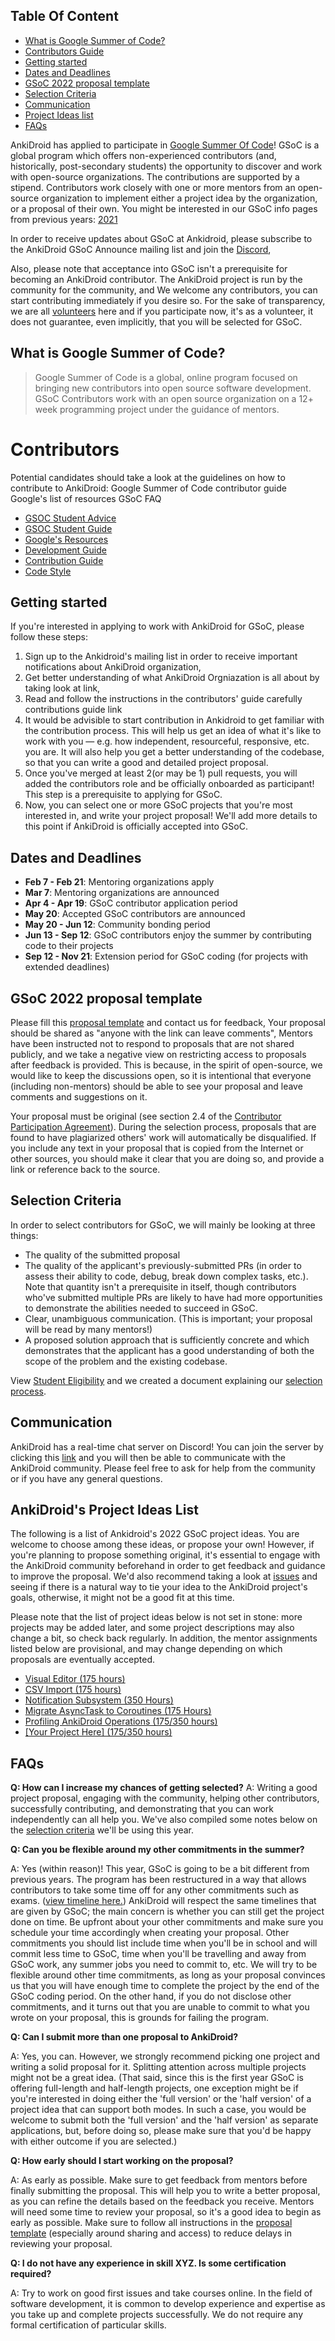 ## Table Of Content 
* [What is Google Summer of Code?](#what_is_gsoc)  
* [Contributors Guide](#contributors) 
* [Getting started](#getting_started) 
* [Dates and Deadlines](#timeline) 
* [GSoC 2022 proposal template](#template) 
* [Selection Criteria](#selection_criteria) 
* [Communication](#communication) 
* [Project Ideas list](#project_list) 
* [FAQs](#faqs) 


AnkiDroid has applied to participate in [Google Summer Of Code](https://summerofcode.withgoogle.com/)! GSoC is a global program which offers non-experienced contributors (and, historically, post-secondary students) the opportunity to discover and work with open-source organizations. The contributions are supported by a stipend. Contributors work closely with one or more mentors from an open-source organization to implement either a project idea by the organization, or a proposal of their own. You might be interested in our GSoC info pages from previous years: [2021](https://github.com/ankidroid/Anki-Android/wiki/Google-Summer-of-Code-2021)

In order to receive updates about GSoC at Ankidroid, please subscribe to the AnkiDroid GSoC Announce mailing list and join the [Discord](https://discord.com/invite/qjzcRTx),

Also, please note that acceptance into GSoC isn't a prerequisite for becoming an AnkiDroid contributor. The AnkiDroid project is run by the community for the community, and We welcome any contributors, you can start contributing immediately if you desire so. For the sake of transparency, we are all [volunteers](https://github.com/ankidroid/Anki-Android/wiki/OpenCollective-Payment-Process) here and if you participate now, it's as a volunteer, it does not guarantee, even implicitly, that you will be selected for GSoC.

<a name="what_is_gsoc"/>

## What is Google Summer of Code?
> Google Summer of Code is a global, online program focused on bringing new contributors into open source software development. GSoC Contributors work with an open source organization on a 12+ week programming project under the guidance of mentors.

<a name="contributors"/>

# Contributors
Potential candidates should take a look at the guidelines on how to contribute to AnkiDroid:
Google Summer of Code contributor guide
Google's list of resources
GSoC FAQ


* [GSOC Student Advice](https://developers.google.com/open-source/gsoc/faq#what_are_the_eligibility_requirements_for_participation)
* [GSOC Student Guide](https://google.github.io/gsocguides/student/)
* [Google's Resources](https://developers.google.com/open-source/gsoc/resources/)
* [Development Guide](https://github.com/ankidroid/Anki-Android/wiki/Development-Guide)
* [Contribution Guide](https://github.com/ankidroid/Anki-Android/wiki/Contributing)
* [Code Style](https://github.com/ankidroid/Anki-Android/wiki/Code-style)


<a name="getting_started"/>

## Getting started
If you're interested in applying to work with AnkiDroid for GSoC, please follow these steps:
1. Sign up to the Ankidroid's mailing list in order to receive important notifications about AnkiDroid organization,
1. Get better understanding of what AnkiDroid Orgniazation is all about by taking look at link,
1. Read and follow the instructions in the contributors' guide carefully contributions guide link
1. It would be advisible to start contribution in Ankidroid to get familiar with the contribution process. This will help us get an idea of what it's like to work with you — e.g. how independent, resourceful, responsive, etc. you are. It will also help you get a better understanding of the codebase, so that you can write a good and detailed project proposal.
1. Once you've merged at least 2(or may be 1) pull requests, you will added the contributors role and be officially onboarded as participant! This step is a prerequisite to applying for GSoC.
1. Now, you can select one or more GSoC projects that you're most interested in, and write your project proposal! We'll add more details to this point if AnkiDroid is officially accepted into GSoC.

<a name="timeline"/>

## Dates and Deadlines
* **Feb 7 - Feb 21**: Mentoring organizations apply
* **Mar 7**: Mentoring organizations are announced
* **Apr 4 - Apr 19**: GSoC contributor application period
* **May 20**: Accepted GSoC contributors are announced
* **May 20 - Jun 12**: Community bonding period
* **Jun 13 - Sep 12**: GSoC contributors enjoy the summer by contributing code to their projects
* **Sep 12 - Nov 21**: Extension period for GSoC coding (for projects with extended deadlines)

<a name="template"/>

## GSoC 2022 proposal template
Please fill this [proposal template](https://docs.google.com/document/d/1wfbNhWL-SoDVIzTeJ-QhuCd5yBy4hF-3P6wENOU8a_w) and contact us for feedback, 
Your proposal should be shared as "anyone with the link can leave comments", Mentors have been instructed not to respond to proposals that are not shared publicly, and we take a negative view on restricting access to proposals after feedback is provided. This is because, in the spirit of open-source, we would like to keep the discussions open, so it is intentional that everyone (including non-mentors) should be able to see your proposal and leave comments and suggestions on it.

Your proposal must be original (see section 2.4 of the [Contributor Participation Agreement](https://summerofcode.withgoogle.com/terms/contributor)). During the selection process, proposals that are found to have plagiarized others' work will automatically be disqualified. If you include any text in your proposal that is copied from the Internet or other sources, you should make it clear that you are doing so, and provide a link or reference back to the source.

<a name="selection_criteria"/>

## Selection Criteria

In order to select contributors for GSoC, we will mainly be looking at three things:
* The quality of the submitted proposal
* The quality of the applicant's previously-submitted PRs (in order to assess their ability to code, debug, break down complex tasks, etc.). Note that quantity isn't a prerequisite in itself, though contributors who've submitted multiple PRs are likely to have had more opportunities to demonstrate the abilities needed to succeed in GSoC.
* Clear, unambiguous communication. (This is important; your proposal will be read by many mentors!)
* A proposed solution approach that is sufficiently concrete and which demonstrates that the applicant has a good understanding of both the scope of the problem and the existing codebase.

View [Student Eligibility](https://developers.google.com/open-source/gsoc/faq#what_are_the_eligibility_requirements_for_participation) and we created a document explaining our [selection process](https://docs.google.com/document/d/15JH_3YtfTatdA4V3tZ_lwBibRRyTSFbpeCjpzhX3-y0/edit). 

<a name="communication"/>

## Communication

AnkiDroid has a real-time chat server on Discord! You can join the server by clicking this [link](https://discord.com/invite/qjzcRTx) and you will then be able to communicate with the AnkiDroid community. Please feel free to ask for help from the community or if you have any general questions.

<a name="project_list"/>

## AnkiDroid's Project Ideas List
The following is a list of Ankidroid's 2022 GSoC project ideas. You are welcome to choose among these ideas, or propose your own! However, if you're planning to propose something original, it's essential to engage with the AnkiDroid community beforehand in order to get feedback and guidance to improve the proposal. We'd also recommend taking a look at [issues](https://github.com/ankidroid/Anki-Android/issues) and seeing if there is a natural way to tie your idea to the AnkiDroid project's goals, otherwise, it might not be a good fit at this time.

Please note that the list of project ideas below is not set in stone: more projects may be added later, and some project descriptions may also change a bit, so check back regularly. In addition, the mentor assignments listed below are provisional, and may change depending on which proposals are eventually accepted.

* [Visual Editor (175 hours)](https://docs.google.com/document/d/1_zFnFcFqjlUUnmSYrlVG6Qz7ZKt5cImfJ6ublH3oC1M/edit#heading=h.ekho6obdc4gt)
* [CSV Import (175 hours)](https://docs.google.com/document/d/1_zFnFcFqjlUUnmSYrlVG6Qz7ZKt5cImfJ6ublH3oC1M/edit#heading=h.5x0k15t9psv4)
* [Notification Subsystem (350 Hours)](https://docs.google.com/document/d/1_zFnFcFqjlUUnmSYrlVG6Qz7ZKt5cImfJ6ublH3oC1M/edit#heading=h.rru9b6mnjsho)
* [Migrate AsyncTask to Coroutines (175 Hours)](https://docs.google.com/document/d/1_zFnFcFqjlUUnmSYrlVG6Qz7ZKt5cImfJ6ublH3oC1M/edit#heading=h.lv4kv5wjyz13)
* [Profiling AnkiDroid Operations (175/350 hours)](https://docs.google.com/document/d/1_zFnFcFqjlUUnmSYrlVG6Qz7ZKt5cImfJ6ublH3oC1M/edit#heading=h.uodq9mkp8zem)
* [[Your Project Here] (175/350 hours)](https://docs.google.com/document/d/1_zFnFcFqjlUUnmSYrlVG6Qz7ZKt5cImfJ6ublH3oC1M/edit#heading=h.tg4bb877bpa3)


<a name="faqs"/>

## FAQs
**Q: How can I increase my chances of getting selected?**
A: Writing a good project proposal, engaging with the community, helping other contributors, successfully contributing, and demonstrating that you can work independently can all help you. We've also compiled some notes below on the [selection criteria](#selection_criteria) we'll be using this year.

**Q: Can you be flexible around my other commitments in the summer?**

A: Yes (within reason)! This year, GSoC is going to be a bit different from previous years. The program has been restructured in a way that allows contributors to take some time off for any other commitments such as exams. ([view timeline here.](https://developers.google.com/open-source/gsoc/timeline)) AnkiDroid will respect the same timelines that are given by GSoC; the main concern is whether you can still get the project done on time. Be upfront about your other commitments and make sure you schedule your time accordingly when creating your proposal. Other commitments you should list include time when you'll be in school and will commit less time to GSoC, time when you'll be travelling and away from GSoC work, any summer jobs you need to commit to, etc. We will try to be flexible around other time commitments, as long as your proposal convinces us that you will have enough time to complete the project by the end of the GSoC coding period. On the other hand, if you do not disclose other commitments, and it turns out that you are unable to commit to what you wrote on your proposal, this is grounds for failing the program.

**Q: Can I submit more than one proposal to AnkiDroid?**

A: Yes, you can. However, we strongly recommend picking one project and writing a solid proposal for it. Splitting attention across multiple projects might not be a great idea. (That said, since this is the first year GSoC is offering full-length and half-length projects, one exception might be if you're interested in doing either the 'full version' or the 'half version' of a project idea that can support both modes. In such a case, you would be welcome to submit both the 'full version' and the 'half version' as separate applications, but, before doing so, please make sure that you'd be happy with either outcome if you are selected.)

**Q: How early should I start working on the proposal?**

A: As early as possible. Make sure to get feedback from mentors before finally submitting the proposal. This will help you to write a better proposal, as you can refine the details based on the feedback you receive. Mentors will need some time to review your proposal, so it's a good idea to begin as early as possible. Make sure to follow all instructions in the [proposal template](https://docs.google.com/document/d/1wfbNhWL-SoDVIzTeJ-QhuCd5yBy4hF-3P6wENOU8a_w/edit) (especially around sharing and access) to reduce delays in reviewing your proposal.

**Q: I do not have any experience in skill XYZ. Is some certification required?**

A: Try to work on good first issues and take courses online. In the field of software development, it is common to develop experience and expertise as you take up and complete projects successfully. We do not require any formal certification of particular skills.





